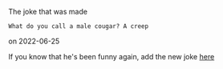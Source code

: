 
The joke that was made

    What do you call a male cougar? A creep

on 2022-06-25
    
If you know that he's been funny again, add the new joke [here](https://forms.gle/z8fhvfisUHKKajbv8)
    